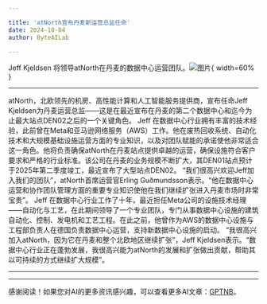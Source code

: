 ```yaml
---

title: 'atNorth宣布丹麦新运营总监任命'
date: 2024-10-04
author: ByteAILab

---
```


Jeff Kjeldsen 将领导atNorth在丹麦的数据中心运营团队。![图片](https://ai-techpark.com/wp-content/uploads/2024/10/atNorth-960x540.jpg){ width=60% }

---

atNorth，北欧领先的机房、高性能计算和人工智能服务提供商，宣布任命Jeff Kjeldsen为丹麦运营总监——这是在最近宣布在丹麦的第二个数据中心和迄今为止最大站点DEN02之后的一个关键角色。
Jeff 在数据中心行业拥有丰富的技术经验，此前曾在Meta和亚马逊网络服务（AWS）工作。他在废热回收系统、自动化技术和大规模基础设施运营方面的专业知识，以及对团队赋能的承诺使他非常适合这一角色。他将负责确保atNorth在丹麦站点提供卓越的运营，确保设施符合客户要求和严格的行业标准。该公司在丹麦的业务规模不断扩大，其DEN01站点预计于2025年第二季度竣工，最近宣布了大型站点DEN02。
“我们很高兴欢迎Jeff加入我们的团队”，atNorth首席运营官Erling Guðmundsson表示。“他在数据中心运营和协作团队管理方面的重要专业知识使他在我们继续扩张进入丹麦市场时非常宝贵”。
Jeff 在数据中心行业工作了十年，最近担任Meta公司的设施技术经理——自动化与工艺，在此期间领导了一个专业团队，专门从事数据中心设施的建筑自动化、控制、发电机和工艺工程。在此之前，他曾作为AWS的数据中心设施与工程部负责人在德国负责数据中心运营，支持新数据中心设施的启动。
“我很高兴加入atNorth，因为它在丹麦和整个北欧地区继续扩张”，Jeff Kjeldsen表示。“数据中心行业正在蓬勃发展，我很高兴能为atNorth的发展和扩张做出贡献，帮助其以可持续的方式继续扩大规模”。

---
---
感谢阅读！如果您对AI的更多资讯感兴趣，可以查看更多AI文章：[GPTNB](https://gptnb.com)。